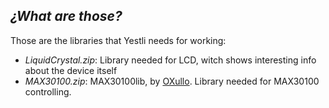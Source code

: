 ## _¿What are those?_
Those are the libraries that Yestli needs for working:
- *LiquidCrystal.zip*: Library needed for LCD, witch shows interesting info about the device itself
- *MAX30100.zip*: MAX30100lib, by [OXullo](https://twitter.com/oxullo). Library needed for MAX30100 controlling.
